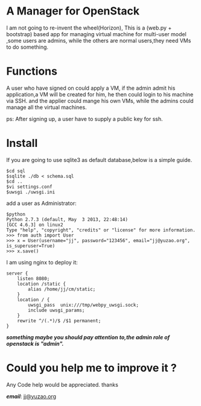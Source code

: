 A Manager for OpenStack
=======
I am not going to re-invent the wheel(Horizon), This is a (web.py + bootstrap)
based app for managing virtual machine for multi-user model ,some users are admins,
while the others are normal users,they need VMs to do something.


Functions
========
A user who have signed on could apply a VM, if the admin 
admit his application,a VM will be created for him, he then could 
login to his machine via SSH. and the applier could mange his own VMs,
while the admins could manage all the virtual machines.

ps: After signing up, a user have to supply a public key for ssh.


Install
========
If you are going to use sqlite3 as default database,below is a simple guide.
    
    $cd sql
    $sqlite ./db < schema.sql
    $cd ..
    $vi settings.conf
    $uwsgi ./uwsgi.ini

add a user as Administrator:

    $python
    Python 2.7.3 (default, May  3 2013, 22:48:14) 
    [GCC 4.6.3] on linux2
    Type "help", "copyright", "credits" or "license" for more information.
    >>> from auth import User
    >>> x = User(username="jj", password="123456", email="jj@yuzao.org", is_superuser=True)
    >>> x.save()

    

I am using nginx to deploy it:
        
    server {
        listen 8080;
        location /static {
            alias /home/jj/cm/static;
        }
        location / {
            uwsgi_pass  unix:///tmp/webpy_uwsgi.sock;
            include uwsgi_params;
        }
        rewrite ^/(.*)/$ /$1 permanent;
    }

***something maybe you should pay attention to,the admin role of openstack is "admin".***


Could you help me to improve it ?
========
Any Code help would be appreciated. thanks


***email***: jj@yuzao.org
